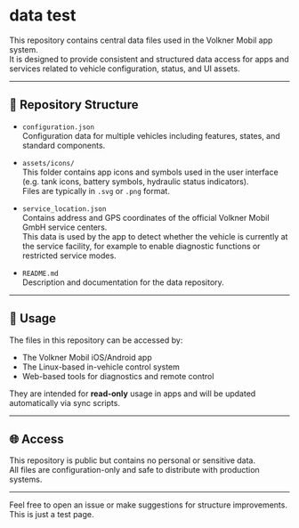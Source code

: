 # data test

This repository contains central data files used in the Volkner Mobil app system.  
It is designed to provide consistent and structured data access for apps and services related to vehicle configuration, status, and UI assets.

---

## 📁 Repository Structure

- `configuration.json`  
  Configuration data for multiple vehicles including features, states, and standard components.

- `assets/icons/`  
  This folder contains app icons and symbols used in the user interface (e.g. tank icons, battery symbols, hydraulic status indicators).  
  Files are typically in `.svg` or `.png` format.

- `service_location.json`  
  Contains address and GPS coordinates of the official Volkner Mobil GmbH service centers.  
  This data is used by the app to detect whether the vehicle is currently at the service facility, for example to enable diagnostic functions or restricted service modes.

- `README.md`  
  Description and documentation for the data repository.

---

## 🔧 Usage

The files in this repository can be accessed by:
- The Volkner Mobil iOS/Android app
- The Linux-based in-vehicle control system
- Web-based tools for diagnostics and remote control

They are intended for **read-only** usage in apps and will be updated automatically via sync scripts.

---

## 🌐 Access

This repository is public but contains no personal or sensitive data.  
All files are configuration-only and safe to distribute with production systems.

---

Feel free to open an issue or make suggestions for structure improvements.
This is just a test page.
